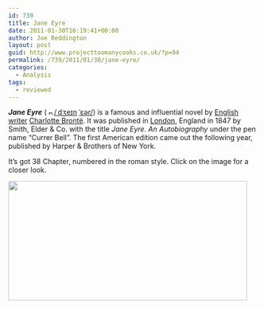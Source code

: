 ```yaml
---
id: 739
title: Jane Eyre
date: 2011-01-30T16:19:41+00:00
author: Joe Reddington
layout: post
guid: http://www.projecttoomanycooks.co.uk/?p=94
permalink: /739/2011/01/30/jane-eyre/
categories:
  - Analysis
tags:
  - reviewed
---
```

_**Jane Eyre**_ ( <img loading="lazy" src="http://upload.wikimedia.org/wikipedia/commons/thumb/8/8a/Loudspeaker.svg/11px-Loudspeaker.svg.png" alt="play" width="11" height="11" />[/](http://en.wikipedia.org/wiki/Wikipedia:IPA_for_English "Wikipedia:IPA for English")[ˌ](http://en.wikipedia.org/wiki/Wikipedia:IPA_for_English#Key "Wikipedia:IPA for English")[dʒ](http://en.wikipedia.org/wiki/Wikipedia:IPA_for_English#Key "Wikipedia:IPA for English")[eɪ](http://en.wikipedia.org/wiki/Wikipedia:IPA_for_English#Key "Wikipedia:IPA for English")[n](http://en.wikipedia.org/wiki/Wikipedia:IPA_for_English#Key "Wikipedia:IPA for English") [ˈ](http://en.wikipedia.org/wiki/Wikipedia:IPA_for_English#Key "Wikipedia:IPA for English")[ɛər](http://en.wikipedia.org/wiki/Wikipedia:IPA_for_English#Key "Wikipedia:IPA for English")[/](http://en.wikipedia.org/wiki/Wikipedia:IPA_for_English "Wikipedia:IPA for English")) is a famous and influential novel by [English writer](http://en.wikipedia.org/wiki/List_of_English_writers "List of English writers") [Charlotte Brontë](http://en.wikipedia.org/wiki/Charlotte_Bront%C3%AB "Charlotte Brontë"). It was published in [London](http://en.wikipedia.org/wiki/London "London"), England in 1847 by Smith, Elder & Co. with the title _Jane Eyre. An Autobiography_ under the pen name &#8220;Currer Bell&#8221;. The first American edition came out the following year, published by Harper & Brothers of New York.

It&#8217;s got 38 Chapter, numbered in the roman style. Click on the image for a closer look.

[<img loading="lazy" class="aligncenter size-full wp-image-6651" src="http://joereddington.com/wp-content/uploads/2011/01/Dendrogram-2.png" alt="" width="480" height="240" srcset="https://joereddington.com/wp-content/uploads/2011/01/Dendrogram-2.png 480w, https://joereddington.com/wp-content/uploads/2011/01/Dendrogram-2-300x150.png 300w" sizes="(max-width: 480px) 100vw, 480px" />](http://joereddington.com/wp-content/uploads/2011/01/Dendrogram-2.png)